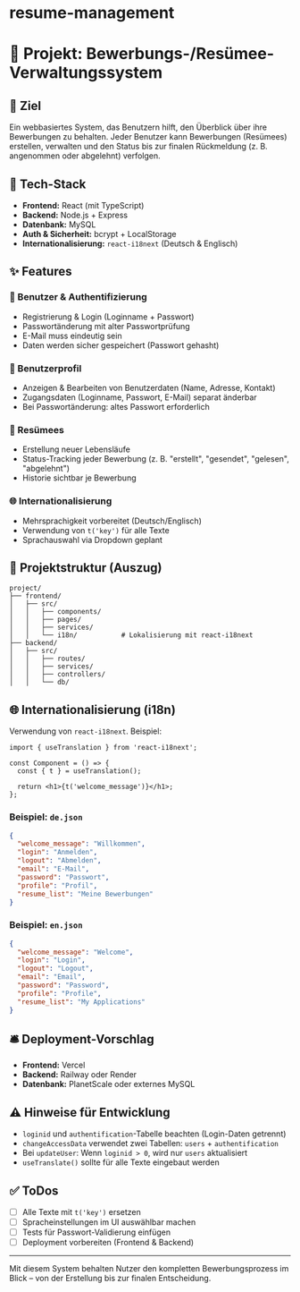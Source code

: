 # resume-management
# 📄 Projekt: Bewerbungs-/Resümee-Verwaltungssystem

## 🌟 Ziel

Ein webbasiertes System, das Benutzern hilft, den Überblick über ihre Bewerbungen zu behalten. Jeder Benutzer kann Bewerbungen (Resümees) erstellen, verwalten und den Status bis zur finalen Rückmeldung (z. B. angenommen oder abgelehnt) verfolgen.

## 🚀 Tech-Stack

* **Frontend:** React (mit TypeScript)
* **Backend:** Node.js + Express
* **Datenbank:** MySQL
* **Auth & Sicherheit:** bcrypt + LocalStorage
* **Internationalisierung:** `react-i18next` (Deutsch & Englisch)

## ✨ Features

### 🔑 Benutzer & Authentifizierung

* Registrierung & Login (Loginname + Passwort)
* Passwortänderung mit alter Passwortprüfung
* E-Mail muss eindeutig sein
* Daten werden sicher gespeichert (Passwort gehasht)

### 👤 Benutzerprofil

* Anzeigen & Bearbeiten von Benutzerdaten (Name, Adresse, Kontakt)
* Zugangsdaten (Loginname, Passwort, E-Mail) separat änderbar
* Bei Passwortänderung: altes Passwort erforderlich

### 📄 Resümees

* Erstellung neuer Lebensläufe
* Status-Tracking jeder Bewerbung (z. B. "erstellt", "gesendet", "gelesen", "abgelehnt")
* Historie sichtbar je Bewerbung

### 🌐 Internationalisierung

* Mehrsprachigkeit vorbereitet (Deutsch/Englisch)
* Verwendung von `t('key')` für alle Texte
* Sprachauswahl via Dropdown geplant

## 📂 Projektstruktur (Auszug)

```
project/
├── frontend/
│   ├── src/
│   │   ├── components/
│   │   ├── pages/
│   │   ├── services/
│   │   └── i18n/           # Lokalisierung mit react-i18next
├── backend/
│   ├── src/
│   │   ├── routes/
│   │   ├── services/
│   │   ├── controllers/
│   │   └── db/
```

## 🌐 Internationalisierung (i18n)

Verwendung von `react-i18next`. Beispiel:

```tsx
import { useTranslation } from 'react-i18next';

const Component = () => {
  const { t } = useTranslation();

  return <h1>{t('welcome_message')}</h1>;
};
```

### Beispiel: `de.json`

```json
{
  "welcome_message": "Willkommen",
  "login": "Anmelden",
  "logout": "Abmelden",
  "email": "E-Mail",
  "password": "Passwort",
  "profile": "Profil",
  "resume_list": "Meine Bewerbungen"
}
```

### Beispiel: `en.json`

```json
{
  "welcome_message": "Welcome",
  "login": "Login",
  "logout": "Logout",
  "email": "Email",
  "password": "Password",
  "profile": "Profile",
  "resume_list": "My Applications"
}
```

## 🛎️ Deployment-Vorschlag

* **Frontend:** Vercel
* **Backend:** Railway oder Render
* **Datenbank:** PlanetScale oder externes MySQL

## ⚠️ Hinweise für Entwicklung

* `loginid` und `authentification`-Tabelle beachten (Login-Daten getrennt)
* `changeAccessData` verwendet zwei Tabellen: `users` + `authentification`
* Bei `updateUser`: Wenn `loginid > 0`, wird nur `users` aktualisiert
* `useTranslate()` sollte für alle Texte eingebaut werden

## ✅ ToDos

* [ ] Alle Texte mit `t('key')` ersetzen
* [ ] Spracheinstellungen im UI auswählbar machen
* [ ] Tests für Passwort-Validierung einfügen
* [ ] Deployment vorbereiten (Frontend & Backend)

---

Mit diesem System behalten Nutzer den kompletten Bewerbungsprozess im Blick – von der Erstellung bis zur finalen Entscheidung.
